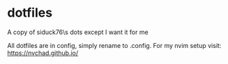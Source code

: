 # dotfiles
A copy of siduck76\s dots except I want it for me

All dotfiles are in config, simply rename to .config.
For my nvim setup visit: https://nvchad.github.io/
